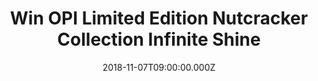 ---
campaign-uuid: "c-b4c7bc0d-16e5-4c94-8cd6-ef55621ac4ec"
type: "Competition"
category: "Gifts"
date: "2018-11-07T09:00:00.000Z"
end-date: "2019-01-07T23:59:00.000Z"
disable-form: false
is_promoted: false
has_entry_page: true
title: "Win OPI Limited Edition Nutcracker Collection Infinite Shine"
competition-description: "<p>OPI has revolutionised the nail industry with their iconic\
  \ bottles, superior product quality, and unforgettable and fun shade names. They\
  \ have done it again and to celebrate the holidays they have created a limited edition\
  \ colors inspired by Disney's \"The Nutcracker & the Four Realms\" in OPI's '18\
  \ Holiday Collection Infinite Shine Mini 12- Pack!</p>\n<p>If you believe that there’\
  s no moment in life that colour can’t tackle.. enter below for a chance to win.</p>\n"
hero-header: "Win OPI Limited Edition Nutcracker Collection Infinite Shine"
terms-confirmation: "N/A"
banner-img: "https://assets.expresslyapp.com/asset-62758dc3-b98f-479f-aa81-c4c7bed9dd39.jpg"
logo-left-href: "http://club.expressly.io"
logo-left-image: "https://assets.expresslyapp.com/asset-00f55084-3963-4cd1-8d1b-e2491a5702f0.jpg"
logo-left-title: "expressly club"
bg-image-hero: "https://assets.expresslyapp.com/asset-3c4fb7ac-dec6-4151-952d-1aa31431d973.jpg"
bg-image-first: "https://assets.expresslyapp.com/asset-7e5ab127-6b5c-483e-a3bd-c2dfb3f90009.jpg"
section1-content: "<p>This holiday, OPI is travelling through the four realms! In\
  \ collaboration with Disney’s The Nutcracker and the Four Realms, we present to\
  \ you 12 new festive nail polish colours and 3 perfectly coordinating glitter shades\
  \ that are sure to be on everyone’s wish list.</p>\n<p>Inspired by the drama and\
  \ visuals of the film, this collection has something for everyone from light, wintry\
  \ shades to rich, moody colours- all of which are available in our Nail Lacquer,\
  \ Infinite Shine, and GelColour formulations!</p>\n<p>They’re limited edition, so\
  \ enter the form below for a chance to win and get ready to stand out anywhere you\
  \ go!</p>\n"
entry-title: "Win OPI Limited Edition Nutcracker Collection Infinite Shine"
entry-content: "<p>Enter the draw to win OPI Limited Edition Nutcracker Collection\
  \ Infinite Shine by completing the form below before 23:59 on 7th of January 2018.</p>\n"
has-winner: true
winner-title: "CONGRATULATIONS to Renee K. who won the OPI Limited Edition Nutcracker\
  \ Collection Infinite Shine!"
winner-banner: "https://assets.expresslyapp.com/asset-ad8f0cb3-a88b-4c48-b98e-75bcde691412.jpg"
prize-description: "OPI Limited Edition Nutcracker Collection Infinite Shine."
special-conditions: "Multiple entries are allowed up to one every day."
country-restrictions:
- "GB"
---